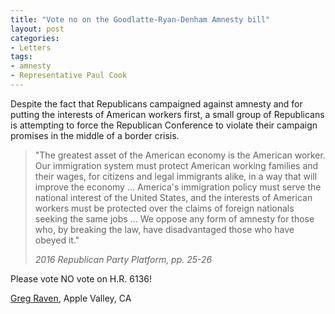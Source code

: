```yaml
---
title: "Vote no on the Goodlatte-Ryan-Denham Amnesty bill"
layout: post
categories:
- Letters
tags:
- amnesty
- Representative Paul Cook
---
```


Despite the fact that Republicans campaigned against amnesty and for putting the interests of American workers first, a small group of Republicans is attempting to force the Republican Conference to violate their campaign promises in the middle of a border crisis.

> "The greatest asset of the American economy is the American worker. Our immigration system must protect American working families and their wages, for citizens and legal immigrants alike, in a way that will improve the economy ... America's immigration policy must serve the national interest of the United States, and the interests of American workers must be protected over the claims of foreign nationals seeking the same jobs ... We oppose any form of amnesty for those who, by breaking the law, have disadvantaged those who have obeyed it."
> 
> <cite>2016 Republican Party Platform, pp. 25-26</cite>

Please vote NO vote on H.R. 6136!

[Greg Raven](https://www.gregraven.org/), Apple Valley, CA